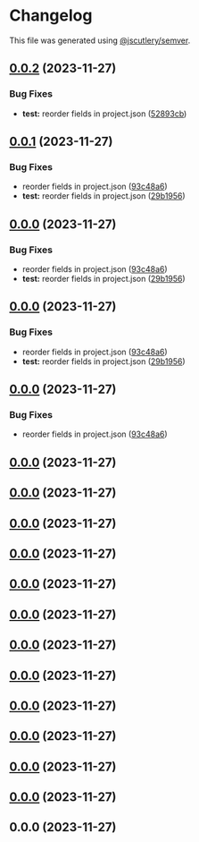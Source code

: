 # Changelog

This file was generated using [@jscutlery/semver](https://github.com/jscutlery/semver).

## [0.0.2](https://github.com/IKatsuba/test-nx-semver/compare/test@0.0.1...test@0.0.2) (2023-11-27)


### Bug Fixes

* **test:** reorder fields in project.json ([52893cb](https://github.com/IKatsuba/test-nx-semver/commit/52893cb37413a048a15ce638ecae5f0d619f4f04))



## [0.0.1](https://github.com//IKatsuba/test-nx-semver/compare/test@0.0.0...test@0.0.1) (2023-11-27)


### Bug Fixes

* reorder fields in project.json ([93c48a6](https://github.com//IKatsuba/test-nx-semver/commit/93c48a681568c128c79c938c9a405464af25c2a6))
* **test:** reorder fields in project.json ([29b1956](https://github.com//IKatsuba/test-nx-semver/commit/29b1956acbbf548634b6a751a1141c711983d0b0))



## [0.0.0](https://github.com//IKatsuba/test-nx-semver/compare/test@0.0.0...test@0.0.0) (2023-11-27)


### Bug Fixes

* reorder fields in project.json ([93c48a6](https://github.com//IKatsuba/test-nx-semver/commit/93c48a681568c128c79c938c9a405464af25c2a6))
* **test:** reorder fields in project.json ([29b1956](https://github.com//IKatsuba/test-nx-semver/commit/29b1956acbbf548634b6a751a1141c711983d0b0))

## [0.0.0](https://github.com//IKatsuba/test-nx-semver/compare/test@0.0.0...test@0.0.0) (2023-11-27)


### Bug Fixes

* reorder fields in project.json ([93c48a6](https://github.com//IKatsuba/test-nx-semver/commit/93c48a681568c128c79c938c9a405464af25c2a6))
* **test:** reorder fields in project.json ([29b1956](https://github.com//IKatsuba/test-nx-semver/commit/29b1956acbbf548634b6a751a1141c711983d0b0))

## [0.0.0](https://github.com//IKatsuba/test-nx-semver/compare/test@0.0.0...test@0.0.0) (2023-11-27)


### Bug Fixes

* reorder fields in project.json ([93c48a6](https://github.com//IKatsuba/test-nx-semver/commit/93c48a681568c128c79c938c9a405464af25c2a6))

## [0.0.0](https://github.com//IKatsuba/test-nx-semver/compare/test@0.0.0...test@0.0.0) (2023-11-27)

## [0.0.0](https://github.com//IKatsuba/test-nx-semver/compare/test@0.0.0...test@0.0.0) (2023-11-27)

## [0.0.0](https://github.com//IKatsuba/test-nx-semver/compare/test@0.0.0...test@0.0.0) (2023-11-27)

## [0.0.0](https://github.com//IKatsuba/test-nx-semver/compare/test@0.0.0...test@0.0.0) (2023-11-27)

## [0.0.0](https://github.com//IKatsuba/test-nx-semver/compare/test@0.0.0...test@0.0.0) (2023-11-27)

## [0.0.0](https://github.com//IKatsuba/test-nx-semver/compare/test@0.0.0...test@0.0.0) (2023-11-27)

## [0.0.0](https://github.com//IKatsuba/test-nx-semver/compare/test@0.0.0...test@0.0.0) (2023-11-27)

## [0.0.0](https://github.com//IKatsuba/test-nx-semver/compare/test@0.0.0...test@0.0.0) (2023-11-27)

## [0.0.0](https://github.com//IKatsuba/test-nx-semver/compare/test@0.0.0...test@0.0.0) (2023-11-27)

## [0.0.0](https://github.com//IKatsuba/test-nx-semver/compare/test@0.0.0...test@0.0.0) (2023-11-27)

## [0.0.0](https://github.com//IKatsuba/test-nx-semver/compare/test@0.0.0...test@0.0.0) (2023-11-27)

## [0.0.0](https://github.com//IKatsuba/test-nx-semver/compare/test@0.0.0...test@0.0.0) (2023-11-27)


## 0.0.0 (2023-11-27)
